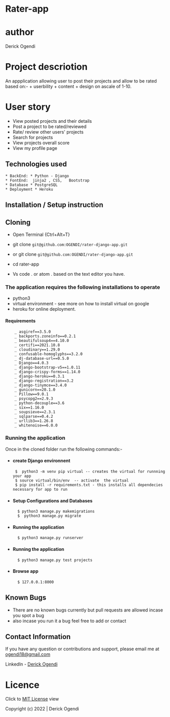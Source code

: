 # Rater-app

# author
Derick Ogendi
 
# Project descriotion
An appplication allowing user to post their projects and allow to be rated based on:-
        + userbility
        + content
        + design
on ascale of 1-10.


# User story

* View posted projects and their details
* Post a project to be rated/reviewed
* Rate/ review other users' projects
* Search for projects 
* View projects overall score
* View my profile page


## Technologies used
    * BackEnd: * Python - Django
    * FontEnd:  jinja2 , CSS,   Bootstrap
    * Database * PostgreSQL
    * Deployment * Heroku

## Installation / Setup instruction

## Cloning
* Open Terminal {Ctrl+Alt+T}

* git clone ``git@github.com:OGENDI/rater-django-app.git``

 + or
 git clone ``git@github.com:OGENDI/rater-django-app.git``

* cd rater-app

* Vs code . or atom . based on the text editor you have.

### The application requires the following installations to operate 
* python3
* virtual environment - see more on how to install virtual on google
* heroku for online deployment.
#### Requirements
        _ asgiref==3.5.0
        _ backports.zoneinfo==0.2.1
        _ beautifulsoup4==4.10.0
        _ certifi==2021.10.8
        _ cloudinary==1.29.0
        _ confusable-homoglyphs==3.2.0
        _ dj-database-url==0.5.0
        _ Django==4.0.3
        _ django-bootstrap-v5==1.0.11
        _ django-crispy-forms==1.14.0
        _ django-heroku==0.3.1
        _ django-registration==3.2
        _ django-tinymce==3.4.0
        _ gunicorn==20.1.0
        _ Pillow==9.0.1
        _ psycopg2==2.9.3
        _ python-decouple==3.6
        _ six==1.16.0
        _ soupsieve==2.3.1
        _ sqlparse==0.4.2
        _ urllib3==1.26.8
        _ whitenoise==6.0.0
### Running the application
Once in the cloned folder run the following commands:-
 * #### create Django environnent
        $  python3 -m venv pip virtual -- creates the virtual for runnning your app      
        $ source virtual/bin/env  -- activate  the virtual
        $ pip install -r requirements.txt - this installs all dependecies necessary for app to run
* #### Setup Configurations and Databases
        $ python3 manage.py makemigrations  
        $  python3 manage.py migrate

* #### Running the application
        $ python3 manage.py runserver

* #### Running the application
        $ python3 manage.py test projects

* #### Browse app
        $ 127.0.0.1:8000

## Known Bugs
* There are no known bugs currently but pull requests are allowed incase you spot a bug
* also incase you run it a bug feel free to add or contact

## Contact Information 


If you have any question or contributions and support, please email me at [ogendi18@gmail.com](ogendi18@gmail.com)

LinkedIn - [Derick Ogendi](https://www.linkedin.com/in/derick-ogendi/)


# Licence

Click to  [MIT License](Licence) view

 Copyright (c) 2022 | Derick Ogendi
